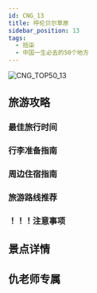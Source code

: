 ```yaml
---
id: CNG_13
title: 呼伦贝尔草原
sidebar_position: 13
tags:
  - 拾柒
  - 中国一生必去的50个地方
---
```

![CNG_TOP50_13](/img/love/CNG_TOP50/13.png)

## 旅游攻略

### 最佳旅行时间

### 行李准备指南

### 周边住宿指南

### 旅游路线推荐

### ！！！注意事项

## 景点详情

## 仇老师专属
